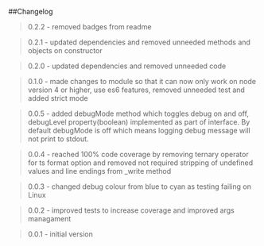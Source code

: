 ##Changelog

> 0.2.2 - removed badges from readme

> 0.2.1 - updated dependencies and removed unneeded methods and objects on constructor

> 0.2.0 - updated dependencies and removed unneeded code

> 0.1.0 - made changes to module so that it can now only work on node version 4 or higher, use  es6 features, removed unneeded test and added strict mode

> 0.0.5 - added debugMode method which toggles debug on and off, debugLevel property(boolean) implemented as part of interface. By default debugMode is off which means logging debug message will not print to stdout.

> 0.0.4 - reached 100% code coverage by removing ternary operator for ts format option and removed not required stripping of undefined values and line endings from _write method

> 0.0.3 - changed debug colour from blue to cyan as testing failing on Linux

> 0.0.2 - improved tests to increase coverage and improved args managament

> 0.0.1 - initial version
